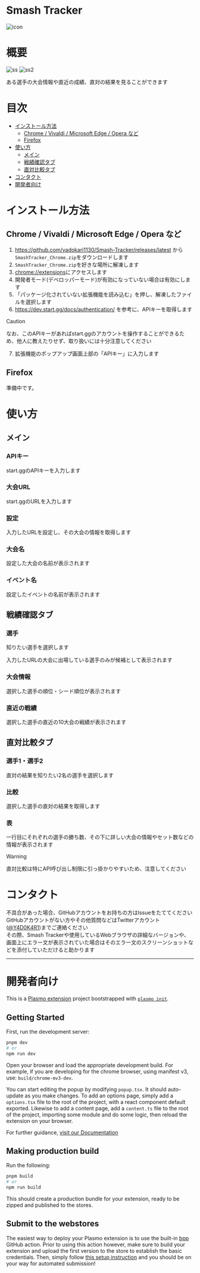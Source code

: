 # Smash Tracker
![icon](assets/icon.png)

# 概要
![ss](image/SS.png)
![ss2](image/SS2.png)

ある選手の大会情報や直近の成績、直対の結果を見ることができます

# 目次
<!-- TOC -->
* [インストール方法](#インストール方法)
  * [Chrome / Vivaldi / Microsoft Edge / Opera など](#chrome--vivaldi--microsoft-edge--opera-など)
  * [Firefox](#firefox)
* [使い方](#使い方)
  * [メイン](#メイン)
  * [戦績確認タブ](#戦績確認タブ)
  * [直対比較タブ](#直対比較タブ)
* [コンタクト](#コンタクト)
* [開発者向け](#開発者向け)
<!-- TOC -->

# インストール方法
## Chrome / Vivaldi / Microsoft Edge / Opera など
1. https://github.com/yadokari1130/Smash-Tracker/releases/latest から`SmashTracker_Chrome.zip`をダウンロードします
2. `SmashTracker_Chrome.zip`を好きな場所に解凍します
3. [chrome://extensions](chrome://extensions)にアクセスします
4. 開発者モード(デベロッパーモード)が有効になっていない場合は有効にします
5. 「パッケージ化されていない拡張機能を読み込む」を押し、解凍したファイルを選択します
6. https://dev.start.gg/docs/authentication/ を参考に、APIキーを取得します  
> [!CAUTION]
> なお、このAPIキーがあればstart.ggのアカウントを操作することができるため、他人に教えたりせず、取り扱いには十分注意してください
7. 拡張機能のポップアップ画面上部の「APIキー」に入力します

## Firefox
準備中です。

# 使い方
## メイン
### APIキー
start.ggのAPIキーを入力します
### 大会URL
start.ggのURLを入力します
### 設定
入力したURLを設定し、その大会の情報を取得します
### 大会名
設定した大会の名前が表示されます
### イベント名
設定したイベントの名前が表示されます

## 戦績確認タブ
### 選手
知りたい選手を選択します

入力したURLの大会に出場している選手のみが候補として表示されます
### 大会情報
選択した選手の順位・シード順位が表示されます
### 直近の戦績
選択した選手の直近の10大会の戦績が表示されます

## 直対比較タブ
### 選手1・選手2
直対の結果を知りたい2名の選手を選択します
### 比較
選択した選手の直対の結果を取得します
### 表
一行目にそれぞれの選手の勝ち数、その下に詳しい大会の情報やセット数などの情報が表示されます

> [!WARNING]
> 直対比較は特にAPI呼び出し制限に引っ掛かりやすいため、注意してください

# コンタクト
不具合があった場合、GitHubアカウントをお持ちの方はIssueをたててください  
GitHubアカウントがない方やその他質問などはTwitterアカウント([@Y4D0K4R1](https://twitter.com/Y4D0K4R1))までご連絡ください  
その際、Smash Trackerや使用しているWebブラウザの詳細なバージョンや、画面上にエラー文が表示されていた場合はそのエラー文のスクリーンショットなどを添付していただけると助かります

---

# 開発者向け

This is a [Plasmo extension](https://docs.plasmo.com/) project bootstrapped with [`plasmo init`](https://www.npmjs.com/package/plasmo).

## Getting Started

First, run the development server:

```bash
pnpm dev
# or
npm run dev
```

Open your browser and load the appropriate development build. For example, if you are developing for the chrome browser, using manifest v3, use: `build/chrome-mv3-dev`.

You can start editing the popup by modifying `popup.tsx`. It should auto-update as you make changes. To add an options page, simply add a `options.tsx` file to the root of the project, with a react component default exported. Likewise to add a content page, add a `content.ts` file to the root of the project, importing some module and do some logic, then reload the extension on your browser.

For further guidance, [visit our Documentation](https://docs.plasmo.com/)

## Making production build

Run the following:

```bash
pnpm build
# or
npm run build
```

This should create a production bundle for your extension, ready to be zipped and published to the stores.

## Submit to the webstores

The easiest way to deploy your Plasmo extension is to use the built-in [bpp](https://bpp.browser.market) GitHub action. Prior to using this action however, make sure to build your extension and upload the first version to the store to establish the basic credentials. Then, simply follow [this setup instruction](https://docs.plasmo.com/framework/workflows/submit) and you should be on your way for automated submission!

